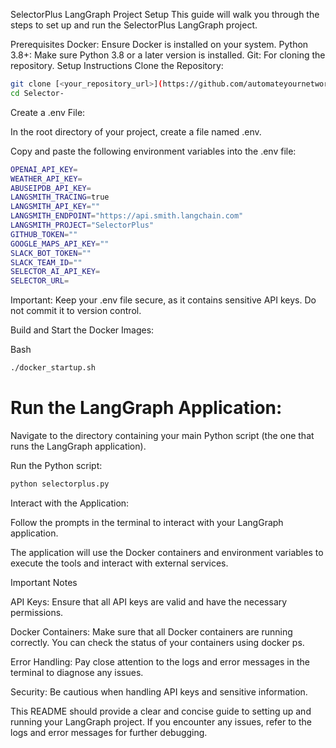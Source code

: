 SelectorPlus LangGraph Project Setup
This guide will walk you through the steps to set up and run the SelectorPlus LangGraph project.

Prerequisites
Docker: Ensure Docker is installed on your system.
Python 3.8+: Make sure Python 3.8 or a later version is installed.
Git: For cloning the repository.
Setup Instructions
Clone the Repository:

```Bash
git clone [<your_repository_url>](https://github.com/automateyournetwork/Selector-)
cd Selector-
```

Create a .env File:

In the root directory of your project, create a file named .env.

Copy and paste the following environment variables into the .env file:
```bash
OPENAI_API_KEY=
WEATHER_API_KEY=
ABUSEIPDB_API_KEY=
LANGSMITH_TRACING=true
LANGSMITH_API_KEY=""
LANGSMITH_ENDPOINT="https://api.smith.langchain.com"
LANGSMITH_PROJECT="SelectorPlus"
GITHUB_TOKEN=""
GOOGLE_MAPS_API_KEY=""
SLACK_BOT_TOKEN=""
SLACK_TEAM_ID=""
SELECTOR_AI_API_KEY=
SELECTOR_URL=
```
 Important: Keep your .env file secure, as it contains sensitive API keys. Do not commit it to version control.

Build and Start the Docker Images:

Bash
```bash
./docker_startup.sh
```

# Run the LangGraph Application:

Navigate to the directory containing your main Python script (the one that runs the LangGraph application).

Run the Python script:

```Bash
python selectorplus.py
```

Interact with the Application:

Follow the prompts in the terminal to interact with your LangGraph application.

The application will use the Docker containers and environment variables to execute the tools and interact with external services.

Important Notes

API Keys: Ensure that all API keys are valid and have the necessary permissions.

Docker Containers: Make sure that all Docker containers are running correctly. You can check the status of your containers using docker ps.

Error Handling: Pay close attention to the logs and error messages in the terminal to diagnose any issues.

Security: Be cautious when handling API keys and sensitive information.

This README should provide a clear and concise guide to setting up and running your LangGraph project. If you encounter any issues, refer to the logs and error messages for further debugging.